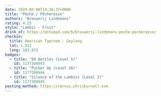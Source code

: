 ```yaml
---
date: 2024-02-08T14:38:37+0000
title: "Pêche / Pêcheresse"
authors: "Brouwerij Lindemans"
rating: 4.25
style: "Lambic - Fruit"
drink_of: https://untappd.com/b/brouwerij-lindemans-peche-pecheresse/
checkin:
  title: American Taproom - Geylang
  lat: 1.311
  long: 103.873
badges:
  - title: "99 Bottles (Level 5)"
    id: 1177308943
  - title: "Pucker Up (Level 26)"
    id: 1177308944
  - title: "Silence of the Lambics (Level 2)"
    id: 1177308945
posting_method: https://corvus.chrisburnell.com
---
```

